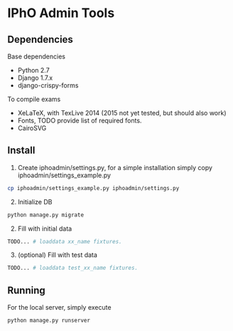 # IPhO Admin Tools

## Dependencies
Base dependencies
* Python 2.7
* Django 1.7.x
* django-crispy-forms

To compile exams
* XeLaTeX, with TexLive 2014 (2015 not yet tested, but should also work)
* Fonts, TODO provide list of required fonts.
* CairoSVG



## Install
1. Create iphoadmin/settings.py, for a simple installation simply copy iphoadmin/settings_example.py
```bash
cp iphoadmin/settings_example.py iphoadmin/settings.py
```

2. Initialize DB
```bash
python manage.py migrate
```

2. Fill with initial data
```bash
TODO... # loaddata xx_name fixtures.
```

3. (optional) Fill with test data
```bash
TODO... # loaddata test_xx_name fixtures.
```

## Running
For the local server, simply execute
```bash
python manage.py runserver
```